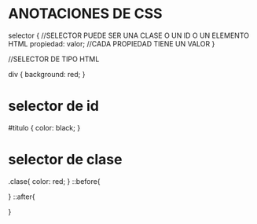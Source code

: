 # ANOTACIONES DE CSS
selector { //SELECTOR PUEDE SER UNA CLASE O UN ID O UN ELEMENTO HTML
    propiedad: valor; //CADA PROPIEDAD TIENE UN VALOR
}


//SELECTOR DE TIPO HTML

div {
    background: red;
}	
# selector de id
#titulo {
    color: black;
}

# selector de clase
.clase{
    color: red;
}
::before{

}
::after{
    
}
